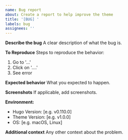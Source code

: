 ```yaml
---
name: Bug report
about: Create a report to help improve the theme
title: '[BUG] '
labels: bug
assignees: ''
---
```


**Describe the bug**
A clear description of what the bug is.

**To Reproduce**
Steps to reproduce the behavior:
1. Go to '...'
2. Click on '....'
3. See error

**Expected behavior**
What you expected to happen.

**Screenshots**
If applicable, add screenshots.

**Environment:**
 - Hugo Version: [e.g. v0.110.0]
 - Theme Version: [e.g. v1.0.0]
 - OS: [e.g. macOS, Linux]

**Additional context**
Any other context about the problem.
